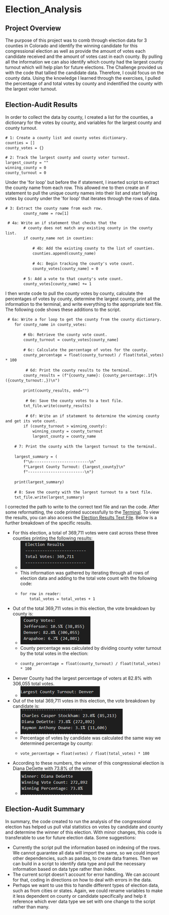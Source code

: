 # Election_Analysis

## Project Overview

The purpose of this project was to comb through election data for 3 counties in Colorado and identify the winning candidate for this congressional election as well as provide the amount of votes each candidate received and the amount of votes cast in each county. By pulling all the information we can also identify which county had the largest county turnout which will help plan for future elections. The Challenge provided us with the code that tallied the candidate data. Therefore, I could focus on the county data. Using the knowledge I learned through the exercises, I pulled the percentage of and total votes by county and indentified the county with the largest voter turnout.  

## Election-Audit Results

In order to collect the data by county, I created a list for the counties, a dictionary for the votes by county, and variables for the largest county and county turnout. 
```
# 1: Create a county list and county votes dictionary.
counties = []
county_votes = {}
```
```
# 2: Track the largest county and county voter turnout.
largest_county = ""
winning_county = 0
county_turnout = 0
```
Under the 'for loop' but before the if statement, I inserted script to extract the county name from each row.  This allowed me to then create an if statement to pull the unique county names into their list and start tallying votes by county under the 'for loop' that iterates through the rows of data.
```
# 3: Extract the county name from each row.
        county_name = row[1]
```
```
 # 4a: Write an if statement that checks that the
        # county does not match any existing county in the county list.
        if county_name not in counties:
            
            # 4b: Add the existing county to the list of counties.
            counties.append(county_name)

            # 4c: Begin tracking the county's vote count.
            county_votes[county_name] = 0

        # 5: Add a vote to that county's vote count.
        county_votes[county_name] += 1
```
I then wrote code to pull the county votes by county, calculate the percentages of votes by county, determine the largest county, print all the information to the terminal, and write everything to the appropriate text file.  The following code shows these additions to the script.
```
 # 6a: Write a for loop to get the county from the county dictionary.
    for county_name in county_votes:
       
        # 6b: Retrieve the county vote count.
        county_turnout = county_votes[county_name]
       
        # 6c: Calculate the percentage of votes for the county.
        county_percentage = float(county_turnout) / float(total_votes) * 100

         # 6d: Print the county results to the terminal.
        county_results = (f"{county_name}: {county_percentage:.1f}% ({county_turnout:,})\n")
           
        print(county_results, end="")

         # 6e: Save the county votes to a text file.
        txt_file.write(county_results)

         # 6f: Write an if statement to determine the winning county and get its vote count.
        if (county_turnout > winning_county):
            winning_county = county_turnout
            largest_county = county_name        
           
    # 7: Print the county with the largest turnout to the terminal.
        
    largest_summary = (
        f"\n-------------------------\n"
        f"Largest County Turnout: {largest_county}\n"
        f"-------------------------\n")

    print(largest_summary)

    # 8: Save the county with the largest turnout to a text file.
    txt_file.write(largest_summary)

```
I corrected the path to write to the correct text file and ran the code. After some reformatting, the code printed successfully to the [Terminal](https://github.com/ChallahBack83/Election_Analysis/blob/main/resources/results_command_line.png). To view the results, you can also access the [Election Results Text File](https://github.com/ChallahBack83/Election_Analysis/blob/main/analysis/election_analysis.txt). Below is a further breakdown of the specific results.

+ For this election, a total of 369,711 votes were cast across these three counties printing the following results:
    + ![Total Votes](https://github.com/ChallahBack83/Election_Analysis/blob/main/resources/Total%20Votes.png)
    + This information was gathered by iterating through all rows of election data and adding to the total vote count with the following code:
    +  
      ```  
      for row in reader:
          total_votes = total_votes + 1
      ```    
+ Out of the total 369,711 votes in this election, the vote breakdown by county is:
    + ![County Votes](https://github.com/ChallahBack83/Election_Analysis/blob/main/resources/Votes_County.png)
    + County percentage was calculated by dividing county voter turnout by the total votes in the election:
    + 
      ```     
      county_percentage = float(county_turnout) / float(total_votes) * 100
      ```    
+ Denver County had the largest percentage of voters at 82.8% with 306,055 total votes.
    + ![Largest County](https://github.com/ChallahBack83/Election_Analysis/blob/main/resources/Largest_County.png)
+ Out of the total 369,711 votes in this election, the vote breakdown by candidate is:
    + ![Candidate Votes](https://github.com/ChallahBack83/Election_Analysis/blob/main/resources/Votes_Candidate.png)
    + Percentage of votes by candidate was calculated the same way we determined percentage by county:
    + 
      ```     
      vote_percentage = float(votes) / float(total_votes) * 100
      ```    
+ According to these numbers, the winner of this congressional election is Diana DeGette with 73.8% of the vote.
    + ![Winning Summary](https://github.com/ChallahBack83/Election_Analysis/blob/main/resources/Winner_Summary.png)

## Election-Audit Summary

In summary, the code created to run the analysis of the congressional election has helped us pull vital statistics on votes by candidate and county and determine the winner of this election.  With minor changes, this code is transferable to use for future election data.  Some suggestions:

+  Currently the script pull the information based on indexing of the rows. We cannot guarantee all data will import the same, so we could import                      other dependencies, such as pandas, to create data frames. Then we can build in a script to identify data type and pull the necessary information based              on data type rather than index.
+  The current script doesn't account for error handling. We can account for that, coding in directions on how to deal with errors in the data. 
+  Perhaps we want to use this to handle different types of election data, such as from cities or states. Again, we could rename variables to make it less              dependent on county or candidate specifically and help it reference which ever data type we set with one change to the script rather than many.
